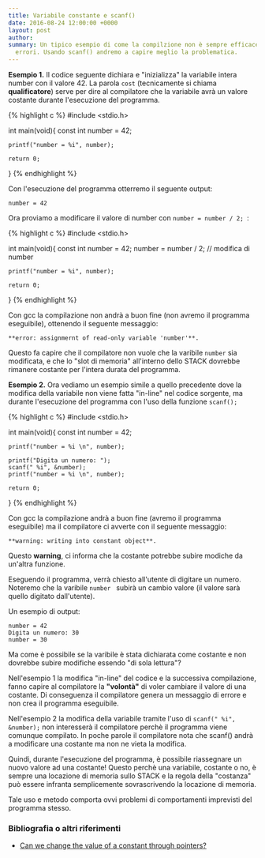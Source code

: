 ```yaml
---
title: Variabile constante e scanf()
date: 2016-08-24 12:00:00 +0000
layout: post
author: 
summary: Un tipico esempio di come la compilzione non è sempre efficace per prevenire
  errori. Usando scanf() andremo a capire meglio la problematica.
---
```


**Esempio 1.** Il codice seguente dichiara e "inizializza" la variabile intera number con il valore 42. La parola ```cost``` (tecnicamente si chiama **qualificatore**) serve per dire al compilatore che la variabile avrà un valore costante durante l'esecuzione del programma. 

{% highlight c %}
#include <stdio.h>

int main(void){
    const int number = 42;
        
    printf("number = %i", number);
    
    return 0;
}
{% endhighlight %}

Con l'esecuzione del programma otterremo il seguente output:

```
number = 42 
```

Ora proviamo a modificare il valore di number  con ```number = number / 2; ```:

{% highlight c %}
#include <stdio.h>

int main(void){
    const int number = 42;
    number = number / 2;    // modifica di number
        
    printf("number = %i", number);
    
    return 0;
}
{% endhighlight %}

Con gcc la compilazione non andrà a buon fine (non avremo il programma eseguibile), ottenendo il seguente messaggio: 

```
**error: assignmernt of read-only variable 'number'**.
```

Questo fa capire che il compilatore non vuole che la varibile ```number``` sia modificata, e che lo "slot di memoria" all'interno dello STACK dovrebbe rimanere costante per l'intera durata del programma.

**Esempio 2.** Ora vediamo un esempio simile a quello precedente dove la modifica della variabile non viene fatta "in-line" nel codice sorgente, ma durante l'esecuzione del programma con l'uso della funzione ```scanf();```

{% highlight c %}
#include <stdio.h>

int main(void){
    const int number = 42;
        
    printf("number = %i \n", number);
    
    printf("Digita un numero: ");
    scanf(" %i", &number);
    printf("number = %i \n", number);
    
    return 0;
}
{% endhighlight %}

Con gcc la compilazione andrà a buon fine (avremo il programma eseguibile) ma il compilatore ci avverte con il seguente messaggio: 

```
**warning: writing into constant object**.
```

Questo **warning**, ci informa che la costante potrebbe subire modiche da un'altra funzione.

Eseguendo il programma, verrà chiesto all'utente di digitare un numero. Noteremo che la varibile  ```number ``` subirà un cambio valore (il valore sarà quello digitato dall'utente). 

Un esempio di output:
 
```
number = 42 
Digita un numero: 30
number = 30 
```

Ma come è possibile se la varibile è stata dichiarata come costante e non dovrebbe subire modifiche essendo "di sola lettura"?

Nell'esempio 1 la modifica "in-line" del codice e la successiva compilazione,  fanno capire al compilatore la **"volontà"** di voler cambiare il valore di una costante. Di conseguenza il compilatore genera un messaggio di errore e non crea il programma eseguibile. 

Nell'esempio 2 la modifica della variabile tramite l'uso di ```scanf(" %i", &number);``` non interesserà il compilatore perchè il programma viene comunque compilato. In poche parole il compilatore nota che scanf() andrà a modificare una costante ma non ne vieta la modifica. 

Quindi, durante l'esecuzione del programma, è possibile riassegnare un nuovo valore ad una costante! Questo perchè una variabile, costante o no, è sempre una locazione di memoria sullo STACK e la regola della "costanza" può essere infranta semplicemente sovrascrivendo la locazione di memoria. 

Tale uso e metodo comporta ovvi problemi di comportamenti imprevisti del programma stesso.


### Bibliografia o altri riferimenti

* [Can we change the value of a constant through pointers?](http://stackoverflow.com/questions/3801557/can-we-change-the-value-of-a-constant-through-pointers)
